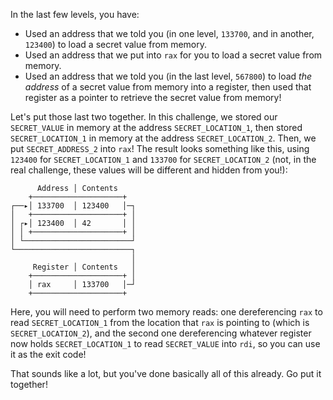 In the last few levels, you have:

- Used an address that we told you (in one level, `133700`, and in another, `123400`) to load a secret value from memory.
- Used an address that we put into `rax` for you to load a secret value from memory.
- Used an address that we told you (in the last level, `567800`) to load _the address_ of a secret value from memory into a register, then used that register as a pointer to retrieve the secret value from memory!

Let's put those last two together.
In this challenge, we stored our `SECRET_VALUE` in memory at the address `SECRET_LOCATION_1`, then stored `SECRET_LOCATION_1` in memory at the address `SECRET_LOCATION_2`.
Then, we put `SECRET_ADDRESS_2` into `rax`!
The result looks something like this, using `123400` for `SECRET_LOCATION_1` and `133700` for `SECRET_LOCATION_2` (not, in the real challenge, these values will be different and hidden from you!):

```text
      Address │ Contents
    +────────────────────+
┌──▸│ 133700  │ 123400   │─┐
│   +────────────────────+ │
│ ┌▸│ 123400  │ 42       │ │
│ │ +────────────────────+ │
│ └────────────────────────┘
└──────────────────────────┐
                           │
     Register │ Contents   │
    +────────────────────+ │
    │ rax     │ 133700   │─┘
    +────────────────────+
```

Here, you will need to perform two memory reads: one dereferencing `rax` to read `SECRET_LOCATION_1` from the location that `rax` is pointing to (which is `SECRET_LOCATION_2`), and the second one dereferencing whatever register now holds `SECRET_LOCATION_1` to read `SECRET_VALUE` into `rdi`, so you can use it as the exit code!

That sounds like a lot, but you've done basically all of this already.
Go put it together!
